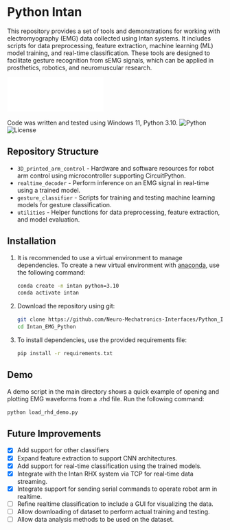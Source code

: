 # Python Intan

This repository provides a set of tools and demonstrations for working with electromyography (EMG) data collected using Intan systems. It includes scripts for data preprocessing, feature extraction, machine learning (ML) model training, and real-time classification. These tools are designed to facilitate gesture recognition from sEMG signals, which can be applied in prosthetics, robotics, and neuromuscular research.

![intan_logo.png](/assets/intan_logo.png)


Code was written and tested using Windows 11, Python 3.10.
![Python](https://img.shields.io/badge/python-3.10-blue)
![License](https://img.shields.io/badge/license-MIT-green)

## Repository Structure

* `3D_printed_arm_control` - Hardware and software resources for robot arm control using microcontroller supporting CircuitPython.
* `realtime_decoder` - Perform inference on an EMG signal in real-time using a trained model.
* `gesture_classifier` - Scripts for training and testing machine learning models for gesture classification.
* `utilities` - Helper functions for data preprocessing, feature extraction, and model evaluation.

## Installation
1. It is recommended to use a virtual environment to manage dependencies. To create a new virtual environment with [anaconda](https://www.anaconda.com/products/individual), use the following command:

   ```bash
   conda create -n intan python=3.10
   conda activate intan
   ```
2. Download the repository using git:
   ```bash
   git clone https://github.com/Neuro-Mechatronics-Interfaces/Python_Intan.git
   cd Intan_EMG_Python
   ```
3. To install dependencies, use the provided requirements file:
   ```bash
   pip install -r requirements.txt
   ```
   
## Demo
A demo script in the main directory shows a quick example of opening and plotting EMG waveforms from a .rhd file. Run the following command:
```bash
python load_rhd_demo.py
```


   

## Future Improvements
 - [x] Add support for other classifiers
 - [x] Expand feature extraction to support CNN architectures.
 - [x] Add support for real-time classification using the trained models.
 - [x] Integrate with the Intan RHX system via TCP for real-time data streaming.
 - [x] Integrate support for sending serial commands to operate robot arm in realtime. 
 - [ ] Refine realtime classification to include a GUI for visualizing the data.
 - [ ] Allow downloading of dataset to perform actual training and testing.
 - [ ] Allow data analysis methods to be used on the dataset.
